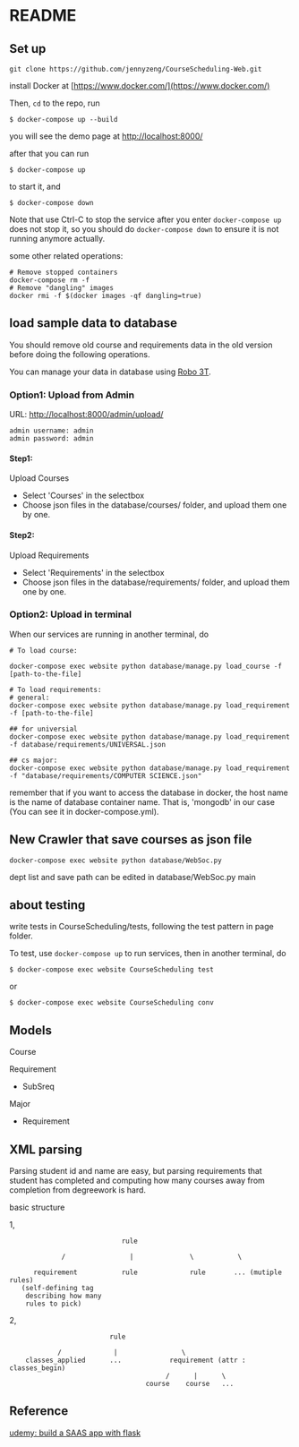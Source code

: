 # README

## Set up

```
git clone https://github.com/jennyzeng/CourseScheduling-Web.git
```

install Docker at [https://www.docker.com/](https://www.docker.com/)

Then, `cd` to the repo, run

```
$ docker-compose up --build
```

you will see the demo page at [http://localhost:8000/](http://localhost:8000/)

after that you can run 

```
$ docker-compose up
```

to start it, and 
```
$ docker-compose down
```
Note that use Ctrl-C to stop the service after you enter `docker-compose up` does not stop it, so
you should do `docker-compose down` to ensure it is not running anymore actually.

some other related operations:

```
# Remove stopped containers
docker-compose rm -f
# Remove "dangling" images
docker rmi -f $(docker images -qf dangling=true)
```
## load sample data to database
You should remove old course and requirements data in the old version before doing the following operations.

You can manage your data in database using [Robo 3T](https://robomongo.org/).

### Option1: Upload from Admin

URL: [http://localhost:8000/admin/upload/](http://localhost:8000/admin/upload/)
```
admin username: admin  
admin password: admin
```

#### Step1:

Upload Courses

- Select 'Courses' in the selectbox
- Choose json files in the database/courses/ folder, and upload them one by one.

#### Step2:

Upload Requirements

- Select  'Requirements' in the selectbox
- Choose json files in the database/requirements/ folder, and upload them one by one.

### Option2: Upload in terminal

When our services are running in another terminal, do

```
# To load course: 

docker-compose exec website python database/manage.py load_course -f [path-to-the-file] 

# To load requirements:
# general:
docker-compose exec website python database/manage.py load_requirement -f [path-to-the-file]

## for universial
docker-compose exec website python database/manage.py load_requirement -f database/requirements/UNIVERSAL.json

## cs major:
docker-compose exec website python database/manage.py load_requirement -f "database/requirements/COMPUTER SCIENCE.json" 
```
remember that if you want to access the database in docker, the host name is the name of database container name. 
That is, 'mongodb' in our case (You can see it in docker-compose.yml). 


## New Crawler that save courses as json file

```
docker-compose exec website python database/WebSoc.py
```
dept list and save path can be edited in database/WebSoc.py main

## about testing

write tests in CourseScheduling/tests, following the test pattern in page folder.

To test, use `docker-compose up` to run services,
then in another terminal, 
do 

```
$ docker-compose exec website CourseScheduling test
```
or 

```
$ docker-compose exec website CourseScheduling conv
```

## Models

Course

Requirement
- SubSreq

Major
- Requirement

## XML parsing 

Parsing student id and name are easy, but parsing requirements that student has completed and computing how many courses away from completion from degreework is hard.

basic structure

1,  
```                        
                            rule 
 	       
 	         /                |              \           \

      requirement           rule             rule		... (mutiple rules)
   (self-defining tag                    
    describing how many
    rules to pick)
```
2,    
```                   
                         rule
 
		    /             |                \       
    classes_applied      ...            requirement (attr : classes_begin)
                                       /      |      \
                                  course    course   ...
```

## Reference

[udemy: build a SAAS app with flask](https://www.udemy.com/the-build-a-saas-app-with-flask-course)
